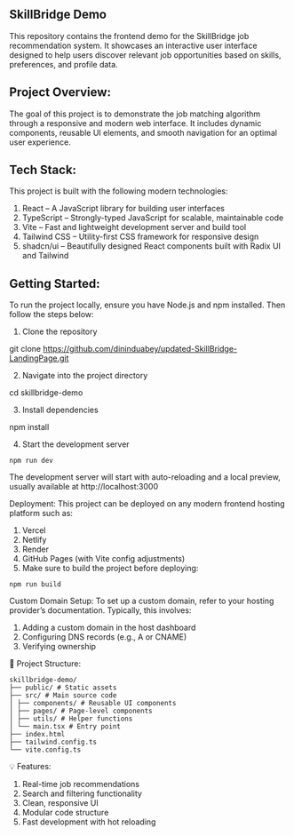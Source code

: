 ## SkillBridge Demo
This repository contains the frontend demo for the SkillBridge job recommendation system. It showcases an interactive user interface designed to help users discover relevant job opportunities based on skills, preferences, and profile data.

## Project Overview:
The goal of this project is to demonstrate the job matching algorithm through a responsive and modern web interface. It includes dynamic components, reusable UI elements, and smooth navigation for an optimal user experience.

## Tech Stack:
This project is built with the following modern technologies:

1. React – A JavaScript library for building user interfaces
2. TypeScript – Strongly-typed JavaScript for scalable, maintainable code
3. Vite – Fast and lightweight development server and build tool
4. Tailwind CSS – Utility-first CSS framework for responsive design
5. shadcn/ui – Beautifully designed React components built with Radix UI and Tailwind

## Getting Started:

To run the project locally, ensure you have Node.js and npm installed. Then follow the steps below:

1. Clone the repository

git clone <https://github.com/dininduabey/updated-SkillBridge-LandingPage.git>

2. Navigate into the project directory

cd skillbridge-demo

3. Install dependencies

npm install

4. Start the development server
```
npm run dev
```
The development server will start with auto-reloading and a local preview, usually available at http://localhost:3000

Deployment:
This project can be deployed on any modern frontend hosting platform such as:

1. Vercel
2. Netlify
3. Render
4. GitHub Pages (with Vite config adjustments)
5. Make sure to build the project before deploying:
```
npm run build
```
Custom Domain Setup:
To set up a custom domain, refer to your hosting provider’s documentation. Typically, this involves:

1. Adding a custom domain in the host dashboard
2. Configuring DNS records (e.g., A or CNAME)
3. Verifying ownership

📁 Project Structure:
```
skillbridge-demo/
├── public/ # Static assets
├── src/ # Main source code
│ ├── components/ # Reusable UI components
│ ├── pages/ # Page-level components
│ ├── utils/ # Helper functions
│ └── main.tsx # Entry point
├── index.html
├── tailwind.config.ts
└── vite.config.ts
```
💡 Features:
1. Real-time job recommendations
2. Search and filtering functionality
3. Clean, responsive UI
4. Modular code structure
5. Fast development with hot reloading
